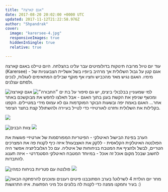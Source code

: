 ```yaml
---
title: "אגם קארצה"
date: 2017-08-20 20:02:00 +0000 UTC
updated: 2017-11-12T21:22:58.976Z
author: "Shpandrak"
cover:
  image: "karersee-4.jpg"
  responsiveImages: true
  hiddenInSingle: true
  relative: true

---
```


עוד יום טיול מרובה תינוקות בדולומיטים עבר עלינו בהצלחה. היום טיילנו באגם קארצה (Karersee) - אגם קטן על גבול השלולית אך מרהיב ביופיו בשל אשליית הצבעוניות של מימיו. האגם נגיש מאד מהכביש וחציו אף מוקף שבילים המתאימים לעגלות, לנכים ולסתם עצלנים.

![](karersee-4.jpg "אגם קארצה")
![](karersee-1.jpg "״החבורה״")
למי שמעוניין בבלבולי ביצים, יש גם סיפור על בת ים ומכשף שניפץ את הקשת בענן בתוך האגם - אבל תאלצו לחפש את מבוקשכם באתר אחר... האגם באמת יפה ובשעות הבוקר המוקדמות גם לא עמוס מידי במטיילים. הקפנו בקלילות את השלולית וחזרנו לאורטיזיי כדי לטייל בעיירה ולהשתולל קצת בחצר הצימר.

![](karersee-2.jpg)

![](karersee-12.jpg "צוות הבנים")
![](karersee-13.jpg)

הערב בפינת הבישול האיטלקי - הפיטריות המפורסמות של אורטיזיי פוגשות את הפולנטה האיטלקית הקלאסית - ללקק את האצבעות! איזה כיף לקנות פה את המצרכים הטריים, לבשל ולהציף את המטבח בניחוחות של איטליה. עם כל הגלובליזציה אפשר היה לחשוב שבכל מקום אוכל זה אוכל - במיוחד המטבח האיטלקי הסטנדרטי - איזה תענוג להתבדות.

![](ortisei-37.jpg "פולנטה עם פטריות בניחוח כמהין")
![](ortisei-38.jpg)

![](ortisei-40.jpg "פיטים רעננים ומוכנים להרפתקה הבאה")
מחר יום הולדת 4 לשרלוט! בערב הסתובבנו בעיר וחמקנו ממנה כדי לקנות לה בלונים וכל מיני הפתעות. איזו התרגשות :)
